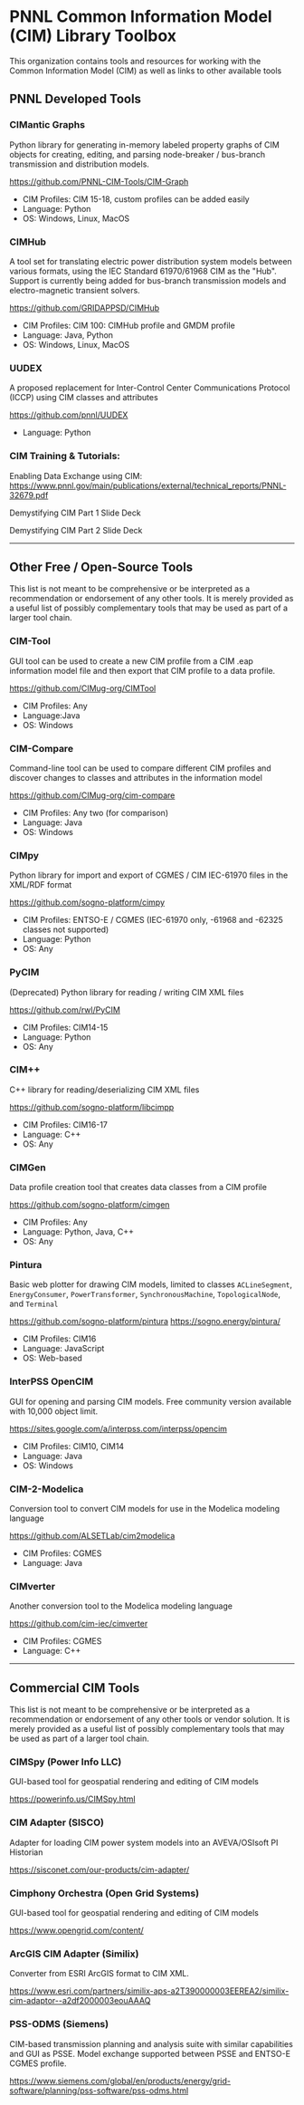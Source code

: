 # PNNL Common Information Model (CIM) Library Toolbox

This organization contains tools and resources for working with the Common Information Model (CIM) as well as links to other available tools

## PNNL Developed Tools

### CIMantic Graphs

Python library for generating in-memory labeled property graphs of CIM objects for creating, editing, and parsing node-breaker / bus-branch transmission and distribution models.

https://github.com/PNNL-CIM-Tools/CIM-Graph

* CIM Profiles: CIM 15-18, custom profiles can be added easily
* Language: Python
* OS: Windows, Linux, MacOS


### CIMHub

A tool set for translating electric power distribution system models between various formats, using the IEC Standard 61970/61968 CIM as the "Hub". Support is currently being added for bus-branch transmission models and electro-magnetic transient solvers.

https://github.com/GRIDAPPSD/CIMHub

* CIM Profiles: CIM 100: CIMHub profile and GMDM profile
* Language: Java, Python
* OS: Windows, Linux, MacOS

### UUDEX

A proposed replacement for Inter-Control Center Communications Protocol (ICCP) using CIM classes and attributes

https://github.com/pnnl/UUDEX

* Language: Python


### CIM Training & Tutorials:

Enabling Data Exchange using CIM: https://www.pnnl.gov/main/publications/external/technical_reports/PNNL-32679.pdf

Demystifying CIM Part 1 Slide Deck 

Demystifying CIM Part 2 Slide Deck

-----
## Other Free / Open-Source Tools

This list is not meant to be comprehensive or be interpreted as a recommendation or endorsement of any other tools. It is merely provided as a useful list of possibly complementary tools that may be used as part of a larger tool chain.

### CIM-Tool

GUI tool can be used to create a new CIM profile from a CIM .eap information model file and then export that CIM profile to a data profile.

https://github.com/CIMug-org/CIMTool

* CIM Profiles: Any
* Language:Java
* OS: Windows

### CIM-Compare

Command-line tool can be used to compare different CIM profiles and discover changes to classes and attributes in the information model

https://github.com/CIMug-org/cim-compare

* CIM Profiles: Any two (for comparison)
* Language: Java
* OS: Windows

### CIMpy

Python library for import and export of CGMES / CIM IEC-61970 files in the XML/RDF format

https://github.com/sogno-platform/cimpy

* CIM Profiles: ENTSO-E / CGMES (IEC-61970 only, -61968 and -62325 classes not supported)
* Language: Python
* OS: Any

### PyCIM

(Deprecated) Python library for reading / writing CIM XML files

https://github.com/rwl/PyCIM

* CIM Profiles: CIM14-15
* Language: Python
* OS: Any

### CIM++

C++ library for reading/deserializing CIM XML files

https://github.com/sogno-platform/libcimpp

* CIM Profiles: CIM16-17
* Language: C++
* OS: Any

### CIMGen

Data profile creation tool that creates data classes from a CIM profile

https://github.com/sogno-platform/cimgen

* CIM Profiles: Any
* Language: Python, Java, C++
* OS: Any

### Pintura

Basic web plotter for drawing CIM models, limited to classes `ACLineSegment`, `EnergyConsumer`, `PowerTransformer`, `SynchronousMachine`, `TopologicalNode`, and `Terminal`

https://github.com/sogno-platform/pintura
https://sogno.energy/pintura/

* CIM Profiles: CIM16
* Language: JavaScript
* OS: Web-based

### InterPSS OpenCIM

GUI for opening and parsing CIM models. Free community version available with 10,000 object limit.

https://sites.google.com/a/interpss.com/interpss/opencim

* CIM Profiles: CIM10, CIM14
* Language: Java
* OS: Windows

### CIM-2-Modelica

Conversion tool to convert CIM models for use in the Modelica modeling language

https://github.com/ALSETLab/cim2modelica

* CIM Profiles: CGMES
* Language: Java

### CIMverter

Another conversion tool to the Modelica modeling language

https://github.com/cim-iec/cimverter

* CIM Profiles: CGMES
* Language: C++


-----
## Commercial CIM Tools

This list is not meant to be comprehensive or be interpreted as a recommendation or endorsement of any other tools or vendor solution. It is merely provided as a useful list of possibly complementary tools that may be used as part of a larger tool chain.

### CIMSpy (Power Info LLC)

GUI-based tool for geospatial rendering and editing of CIM models

https://powerinfo.us/CIMSpy.html


### CIM Adapter (SISCO)

Adapter for loading CIM power system models into an AVEVA/OSIsoft PI Historian

https://sisconet.com/our-products/cim-adapter/


### Cimphony Orchestra (Open Grid Systems)

GUI-based tool for geospatial rendering and editing of CIM models

https://www.opengrid.com/content/

### ArcGIS CIM Adapter (Similix)

Converter from ESRI ArcGIS format to CIM XML.

https://www.esri.com/partners/similix-aps-a2T390000003EEREA2/similix-cim-adaptor--a2df2000003eouAAAQ


### PSS-ODMS (Siemens)

CIM-based transmission planning and analysis suite with similar capabilities and GUI as PSSE. Model exchange supported between PSSE and ENTSO-E CGMES profile.

https://www.siemens.com/global/en/products/energy/grid-software/planning/pss-software/pss-odms.html






